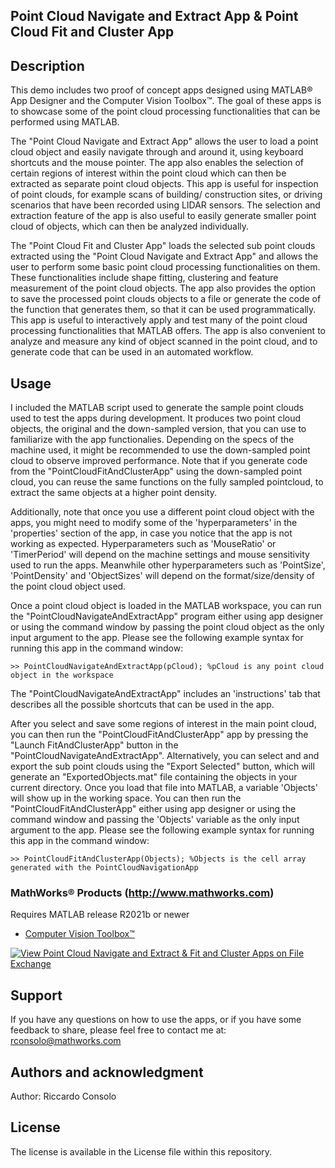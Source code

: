 ## Point Cloud Navigate and Extract App & Point Cloud Fit and Cluster App

## Description

This demo includes two proof of concept apps designed using MATLAB® App Designer and the Computer Vision Toolbox™. The goal of these apps is to showcase some of the point cloud processing functionalities that can be performed using MATLAB. 

The "Point Cloud Navigate and Extract App" allows the user to load a point cloud object and easily navigate through and around it, using keyboard shortcuts and the mouse pointer. The app also enables the selection of certain regions of interest within the point cloud which can then be extracted as separate point cloud objects. This app is useful for inspection of point clouds, for example scans of building/ construction sites, or driving scenarios that have been recorded using LIDAR sensors. The selection and extraction feature of the app is also useful to easily generate smaller point cloud of objects, which can then be analyzed individually. 

The "Point Cloud Fit and Cluster App" loads the selected sub point clouds extracted using the "Point Cloud Navigate and Extract App" and allows the user to perform some basic point cloud processing functionalities on them. These functionalities include shape fitting, clustering and feature measurement of the point cloud objects. The app also provides the option to save the processed point clouds objects to a file or generate the code of the function that generates them, so that it can be used programmatically. This app is useful to interactively apply and test many of the point cloud processing functionalities that MATLAB offers. The app is also convenient to analyze and measure any kind of object scanned in the point cloud, and to generate code that can be used in an automated workflow. 


## Usage
I included the MATLAB script used to generate the sample point clouds used to test the apps during development. It produces two point cloud objects, the original and the down-sampled version, that you can use to familiarize with the app functionalies. Depending on the specs of the machine used, it might be recommended to use the down-sampled point cloud to observe improved performance. Note that if you generate code from the "PointCloudFitAndClusterApp" using the down-sampled point cloud, you can reuse the same functions on the fully sampled pointcloud, to extract the same objects at a higher point density. 

Additionally, note that once you use a different point cloud object with the apps, you might need to modify some of the 'hyperparameters' in the 'properties' section of the app, in case you notice that the app is not working as expected. Hyperparameters such as 'MouseRatio' or 'TimerPeriod' will depend on the machine settings and mouse sensitivity used to run the apps. Meanwhile other hyperparameters such as 'PointSize', 'PointDensity' and 'ObjectSizes' will depend on the format/size/density of the point cloud object used. 

Once a point cloud object is loaded in the MATLAB workspace, you can run the "PointCloudNavigateAndExtractApp" program either using app designer or using the command window by passing the point cloud object as the only input argument to the app. Please see the following example syntax for running this app in the command window:

    >> PointCloudNavigateAndExtractApp(pCloud); %pCloud is any point cloud object in the workspace

The "PointCloudNavigateAndExtractApp" includes an 'instructions' tab that describes all the possible shortcuts that can be used in the app.

After you select and save some regions of interest in the main point cloud, you can then run the "PointCloudFitAndClusterApp" app by pressing the "Launch FitAndClusterApp" button in the "PointCloudNavigateAndExtractApp". 
Alternatively, you can select and and export the sub point clouds using the "Export Selected" button, which will generate an "ExportedObjects.mat" file containing the objects in your current directory. Once you load that file into MATLAB, a variable 'Objects' will show up in the working space. You can then run the "PointCloudFitAndClusterApp" either using app designer or using the command window and passing the 'Objects' variable as the only input argument to the app. Please see the following example syntax for running this app in the command window:

    >> PointCloudFitAndClusterApp(Objects); %Objects is the cell array generated with the PointCloudNavigationApp 


### MathWorks® Products (http://www.mathworks.com)

Requires MATLAB release R2021b or newer
- [Computer Vision Toolbox™](https://www.mathworks.com/products/computer-vision.html)

[![View Point Cloud Navigate and Extract & Fit and Cluster Apps on File Exchange](https://www.mathworks.com/matlabcentral/images/matlab-file-exchange.svg)](https://www.mathworks.com/matlabcentral/fileexchange/117840-point-cloud-navigate-and-extract-fit-and-cluster-apps)

## Support
If you have any questions on how to use the apps, or if you have some feedback to share, please feel free to contact me at: rconsolo@mathworks.com 


## Authors and acknowledgment
Author: Riccardo Consolo

## License
The license is available in the License file within this repository.







